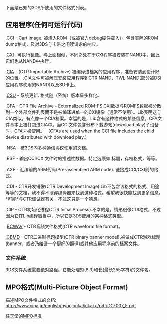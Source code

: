 下面是已知的3DS所使用的文件格式列表。

## 应用程序(任何可运行代码)

.[CCI](CCI "wikilink") - Cart image.
被烧入ROM（或被官方debug硬件载入）。包含实际的ROM
dump格式，及对3DS与卡带之间读请求的响应。

.[CXI](CXI "wikilink")
-可执行镜像。与上面相似，不同之处在于CXI程序被安装在NAND中，因此它们也从NAND中执行。

.[CIA](CIA "wikilink") - (CTR Importable Archive)
被编译进档案的应用程序，准备安装到设计好的位置。.CIA文件可被解压安装应用程序到CTR
NAND，TWL NAND(部分被DSi应用程序使用的NAND)以及SD卡上。

.[CSU](CCI "wikilink") - 系统更新. 格式随（系统）版本呈多样化。

.CFA - CTR File Archive - Externalized
ROM-FS.CXI数据与ROMFS数据被分散到一个外部文件列表而不是被编译进单一的CXI镜像（通常不使用）。Lib表明这与CIA类似，有点像一个CIA档案。幸运的是，Lib含有这种格式的某些信息。CFA文件基本上被打包进CIA中。当CCI文件包含分布下载游戏(download
play)子设备时，CFA才被使用。 （CFAs are used when the CCI file includes
the child device distributed with download play.）

.NSA - 被3DS内多种通信协议使用的文档。

.RSF - 输出CCI/CXI文件时的描述性数据。特定选项如:标题，存档格式，等等。

.AXF - 汇编前的ARM代码(Pre-assembled ARM code). 链接成CCI/CXI前的格式。

.CDI - CTR开发镜像(CTR Development
Image).Lib不包含该格式的格式、用途等等的文档，我不得不挖穿编译器来找到这种格式。希望我很快能找到更多信息。\*可能\*与CTR调试器有关，不过这只是一个猜想。

.CIP - CTR初始化进程(CTR Initial
Process).不幸的是，情形很像CDI格式，不过因为它在Lib编译器当中，所以它是3DS使用的某种格式类型。

.[BCWAV](BCWAV "wikilink") - CTR音频文件格式(CTR waveform file format)。

.[CBMD](CBMD "wikilink") - CTR二进制标题模型(CTR binary banner
model).被做成CTR游戏标题(banner，或者乃给吾一个更好的翻译)或其他应用程序前的档案文件。

### 文件系统

3DS文件系统需要绝对路径。它能处理短(8.3)和长(最长255字符)的文件名。

## MPO格式(Multi-Picture Object Format)

描述MPO文件格式的文档:
<http://www.cipa.jp/english/hyoujunka/kikaku/pdf/DC-007_E.pdf>

[任天堂的MPO标准](MPO "wikilink")